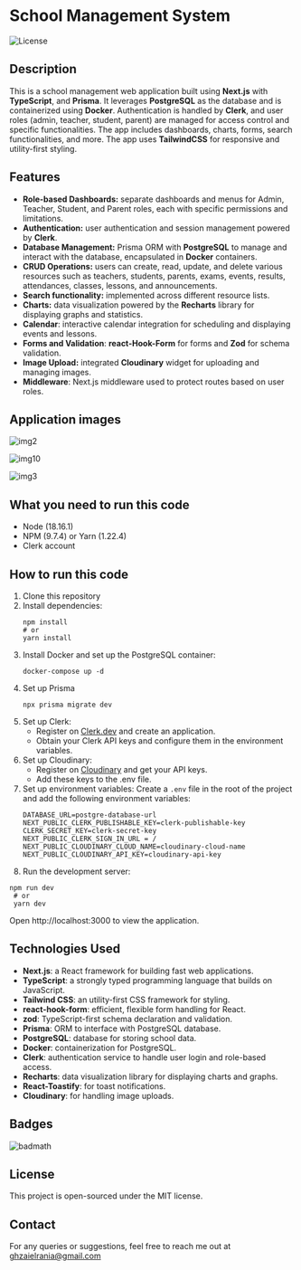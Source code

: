 
# School Management System

![License](https://img.shields.io/badge/license-MIT-green)

## Description
This is a school management web application built using **Next.js** with **TypeScript**, and **Prisma**.
It leverages **PostgreSQL** as the database and is containerized using **Docker**. Authentication is handled by **Clerk**, and user roles (admin, teacher, student, parent) are managed for access control and specific functionalities.
The app includes dashboards, charts, forms, search functionalities, and more. The app uses **TailwindCSS** for responsive and utility-first styling.

## Features

- **Role-based Dashboards:** separate dashboards and menus for Admin, Teacher, Student, and Parent roles, each with specific permissions and limitations.
- **Authentication:** user authentication and session management powered by **Clerk**.
- **Database Management:** Prisma ORM with **PostgreSQL** to manage and interact with the database, encapsulated in **Docker** containers.
- **CRUD Operations:** users can create, read, update, and delete various resources such as teachers, students, parents, exams, events, results, attendances, classes, lessons, and announcements.
- **Search functionality:** implemented across different resource lists.
- **Charts:** data visualization powered by the **Recharts** library for displaying graphs and statistics.
- **Calendar**: interactive calendar integration for scheduling and displaying events and lessons.
- **Forms and Validation**: **react-Hook-Form** for forms and **Zod** for schema validation.
- **Image Upload:** integrated **Cloudinary** widget for uploading and managing images.
- **Middleware**: Next.js middleware used to protect routes based on user roles.

## Application images
![img2](https://github.com/user-attachments/assets/3c3a43e2-6ad8-4289-b1ff-482eaa9ba523) 



![img10](https://github.com/user-attachments/assets/38144652-ed37-44f3-8383-de0b6e5fecec)



![img3](https://github.com/user-attachments/assets/d88c4757-d441-414d-a386-cfaf0ce9b756)




## What you need to run this code
<ul>
  <li>Node (18.16.1)</li>
  <li>NPM (9.7.4) or Yarn (1.22.4)</li>
  <li>Clerk account</li>
</ul>

## How to run this code

1. Clone this repository
2. Install dependencies:
   ```
   npm install
   # or
   yarn install
   ```
3. Install Docker and set up the PostgreSQL container:
   ```
   docker-compose up -d
   ```
4. Set up Prisma
   ```
   npx prisma migrate dev
   ```
5. Set up Clerk:
   <ul>
     <li>Register on <a href="https://clerk.com">Clerk.dev</a> and create an application.</li>
     <li>Obtain your Clerk API keys and configure them in the environment variables.</li>
   </ul
6. Set up Cloudinary:
   <ul>
     <li>Register on <a href="https://cloudinary.com">Cloudinary</a> and get your API keys.</li>
     <li>Add these keys to the .env file.</li>
   </ul>
7. Set up environment variables:
   Create a `.env` file in the root of the project and add the following environment variables:
   ```
   DATABASE_URL=postgre-database-url
   NEXT_PUBLIC_CLERK_PUBLISHABLE_KEY=clerk-publishable-key
   CLERK_SECRET_KEY=clerk-secret-key
   NEXT_PUBLIC_CLERK_SIGN_IN_URL = /
   NEXT_PUBLIC_CLOUDINARY_CLOUD_NAME=cloudinary-cloud-name
   NEXT_PUBLIC_CLOUDINARY_API_KEY=cloudinary-api-key
   ```
8. Run the development server:
  ```
  npm run dev
   # or
   yarn dev
  ```
Open http://localhost:3000 to view the application.

## Technologies Used
- **Next.js**: a React framework for building fast web applications.
- **TypeScript**: a strongly typed programming language that builds on JavaScript.
- **Tailwind CSS**: an utility-first CSS framework for styling.
- **react-hook-form**: efficient, flexible form handling for React.
- **zod**: TypeScript-first schema declaration and validation.
- **Prisma**: ORM to interface with PostgreSQL database.
- **PostgreSQL**: database for storing school data.
- **Docker**: containerization for PostgreSQL.
- **Clerk**: authentication service to handle user login and role-based access.
- **Recharts**: data visualization library for displaying charts and graphs.
- **React-Toastify**: for toast notifications.
- **Cloudinary**: for handling image uploads.
  
## Badges
![badmath](https://img.shields.io/github/languages/top/lernantino/badmath)

## License
This project is open-sourced under the MIT license.
## Contact
For any queries or suggestions, feel free to reach me out at ghzaielrania@gmail.com

